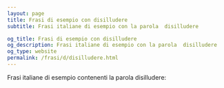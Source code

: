 ```yaml
---
layout: page
title: Frasi di esempio con disilludere 
subtitle: Frasi italiane di esempio con la parola  disilludere

og_title: Frasi di esempio con disilludere 
og_description: Frasi italiane di esempio con la parola  disilludere
og_type: website
permalink: /frasi/d/disilludere.html
---
```


Frasi italiane di esempio contenenti la parola disilludere:


